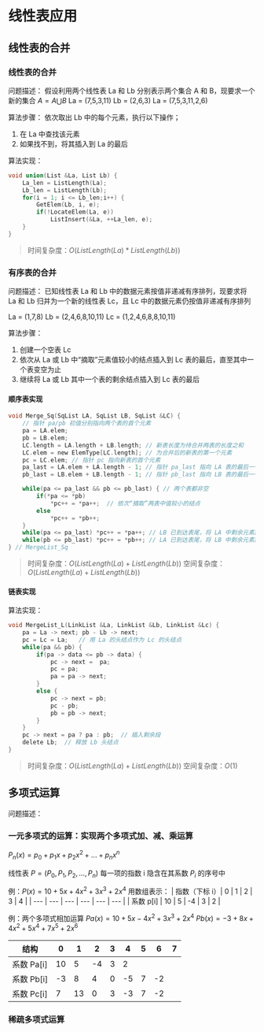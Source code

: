 # 线性表应用

## 线性表的合并

### 线性表的合并
问题描述：
假设利用两个线性表 La 和 Lb 分别表示两个集合 A 和 B，现要求一个新的集合 $A = A \bigcup B$
La = (7,5,3,11) Lb = (2,6,3)
La = (7,5,3,11,2,6)

算法步骤：
依次取出 Lb 中的每个元素，执行以下操作；
1. 在 La 中查找该元素
2. 如果找不到，将其插入到 La 的最后

算法实现：
```c
void union(List &La, List Lb) {
    La_len = ListLength(La);
    Lb_len = ListLength(Lb);
    for(i = 1; i <= Lb_len;i++) {
        GetElem(Lb, i, e);
        if(!LocateElem(La, e))
            ListInsert(&La, ++La_len, e);
    }
}
```
> 时间复杂度：$O(ListLength(La) * ListLength(Lb))$

### 有序表的合并
问题描述：
已知线性表 La 和 Lb 中的数据元素按值非递减有序排列，现要求将 La 和 Lb 归并为一个新的线性表 Lc，且 Lc 中的数据元素仍按值非递减有序排列

La = (1,7,8) Lb = (2,4,6,8,10,11)
Lc = (1,2,4,6,8,8,10,11)

算法步骤：
1. 创建一个空表 Lc
2. 依次从 La 或 Lb 中“摘取”元素值较小的结点插入到 Lc 表的最后，直至其中一个表变空为止
3. 继续将 La 或 Lb 其中一个表的剩余结点插入到 Lc 表的最后

#### 顺序表实现
```c
void Merge_Sq(SqList LA, SqList LB, SqList &LC) {
    // 指针 pa/pb 初值分别指向两个表的首个元素
    pa = LA.elem;
    pb = LB.elem;
    LC.length = LA.length + LB.length; // 新表长度为待合并两表的长度之和 
    LC.elem = new ElemType[LC.length]; // 为合并后的新表的第一个元素
    pc = LC.elem; // 指针 pc 指向新表的首个元素
    pa_last = LA.elem + LA.length - 1; // 指针 pa_last 指向 LA 表的最后一个元素
    pb_last = LB.elem + LB.length - 1; // 指针 pb_last 指向 LB 表的最后一个元素

    while(pa <= pa_last && pb <= pb_last) { // 两个表都非空
        if(*pa <= *pb)
            *pc++ = *pa++;  // 依次“摘取”两表中值较小的结点
        else
            *pc++ = *pb++;
    }
    while(pa <= pa_last) *pc++ = *pa++; // LB 已到达表尾，将 LA 中剩余元素加入 LC
    while(pb <= pb_last) *pc++ = *pb++; // LA 已到达表尾，将 LB 中剩余元素加入 LC
} // MergeList_Sq
```

> 时间复杂度：$O(ListLength(La) + ListLength(Lb))$
> 空间复杂度：$O(ListLength(La) + ListLength(Lb))$

#### 链表实现

算法实现：
```c
void MergeList_L(LinkList &La, LinkList &Lb, LinkList &Lc) {
    pa = La -> next; pb - Lb -> next;
    pc = Lc = La;   // 用 La 的头结点作为 Lc 的头结点
    while(pa && pb) {
        if(pa -> data <= pb -> data) {
            pc -> next =  pa;
            pc = pa;
            pa = pa -> next;
        }
        else {
            pc -> next = pb;
            pc - pb;
            pb = pb -> next;
        }
    }
    pc -> next = pa ? pa : pb;  // 插入剩余段
    delete Lb;  // 释放 Lb 头结点
}
```

> 时间复杂度：$O(ListLength(La) + ListLength(Lb))$
> 空间复杂度：$O(1)$

## 多项式运算
问题描述：
### 一元多项式的运算：实现两个多项式加、减、乘运算
$P_n(x) = p_0 + p_1x + p_2x^2 + ... + p_nx^n$

线性表 $P = (P_0, P_1, P_2, ..., P_n)$
每一项的指数 i 隐含在其系数 $P_i$ 的序号中

例：$P(x) = 10 + 5x + 4x^2 + 3x^3 + 2x^4$
用数组表示：
|  指数（下标 i）| 0 | 1 | 2 | 3 | 4 |
| --- | --- | --- | --- | --- | --- |
| 系数 p[i] | 10 | 5 | -4 | 3 | 2 |

例：两个多项式相加运算
$Pa(x) = 10 + 5x - 4x^2 + 3x^3 + 2x^4$
$Pb(x) = -3 + 8x + 4x^2 + 5x^4 + 7x^5 + 2x^6$


| 结构 | 0 | 1 | 2 | 3 | 4 | 5 | 6 | 7 |
| --- | --- | --- | --- | --- | --- | --- | --- | --- |
| 系数 Pa[i] | 10 | 5 | -4 | 3 | 2 | | |
| 系数 Pb[i] | -3 | 8 | 4 | 0 | -5 | 7 | -2 |
| 系数 Pc[i] | 7 | 13 | 0 | 3 | -3 | 7 | -2 |

### 稀疏多项式运算



